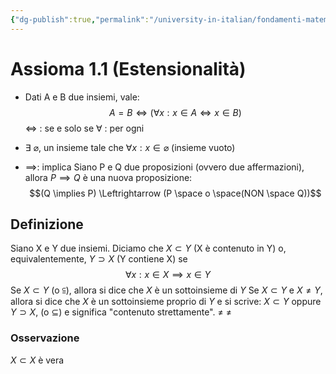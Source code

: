 ```yaml
---
{"dg-publish":true,"permalink":"/university-in-italian/fondamenti-matematici-per-l-informatica/teoria/assioma-1-1-estensionalita/"}
---
```


# Assioma 1.1 (Estensionalità)
- Dati A e B due insiemi, vale:
$$A = B \Leftrightarrow (\forall x:x\in A \Leftrightarrow x\in B)$$
	$\Leftrightarrow$ : se e solo se
	$\forall$ : per ogni

- $\exists$  $\varnothing$, un insieme tale che $\forall x:x \in \varnothing$ (insieme vuoto)

- $\implies$: implica
	Siano P e Q due proposizioni (ovvero due affermazioni), 
		allora $P \implies Q$  è una nuova proposizione:$$(Q \implies P) \Leftrightarrow (P \space o \space(NON \space Q))$$
## Definizione
Siano X e Y due insiemi. 
Diciamo che $X \subset Y$ (X è contenuto in Y) o, equivalentemente, $Y \supset X$ (Y contiene X) se
$$\forall x : x \in X \implies x \in Y$$
Se $X \subset Y$ (o $\subseteqq$), allora si dice che $X$ è un sottoinsieme di $Y$
Se $X \subset Y$ e $X \neq Y$, allora si dice che $X$ è un sottoinsieme proprio di $Y$ e si scrive:
$X \subset Y$ oppure $Y \supset X$, (o $\subseteq$) e significa "contenuto strettamente".
     $\neq$                    $\neq$

### Osservazione
$X \subset X$ è vera



